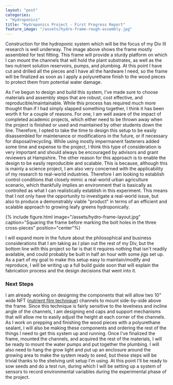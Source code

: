 ```yaml
---
layout: "post"
categories:
- "Hydroponics"
title: "Hydroponics Project - First Progress Report"
feature_image: "/assets/hydro-frame-rough-assembly.jpg"
---
```


Construction for the hydroponic system which will be the focus of my Div III research is well underway. The image above shows the frame mostly assembled for test fitting. This frame will provide a sturdy platform on which I can mount the channels that will hold the plant substrates, as well as the two nutrient solution reservoirs, pumps, and plumbing. At this point I have cut and drilled all the pieces and I have all the hardware I need, so the frame will be finalized as soon as I apply a polyurethane finish to the wood pieces to protect them from potential water damage.

As I've begun to design and build this system, I've made sure to choose materials and assembly steps that are robust, cost effective, and reproducible/maintainable. While this process has required much more thought than if I had simply slapped something together, I think it has been worth it for a couple of reasons. For one, I am well aware of the impact of completed academic projects, which either need to be thrown away when the project is finished or used and maintained by other students down the line. Therefore, I opted to take the time to design this setup to be easily disassembled for maintenance or modifications in the future, or if necessary for disposal/recycling. While using mostly impermanent fasteners added some time and expense to the project, I think this type of consideration is very important and should always be encouraged by advisors and grant reviewers at Hampshire. The other reason for this approach is to enable the design to be easily reproducible and scalable. This is because, although this is mainly a science project, I am also very concerned with the applicability of my research to real-world industries. Therefore I am looking to establish control conditions that closely mimic a real-world urban agriculture scenario, which thankfully implies an environment that is basically as controlled as what I can realistically establish in this experiment. This means that I not only have the opportunity to investigate a real-world issue, but also to produce a demonstrably viable "product" in terms of an efficient and scalable approach to growing leafy greens hydroponically.



 {% include figure.html image="/assets/hydro-frame-layout.jpg" caption="Squaring the frame before marking the bolt holes in the three cross-pieces" position="center"%}


I will expand more in the future about the philosophical and business considerations that I am taking as I plan out the rest of my Div, but the bottom line with this project so far is that it requires nothing that isn't readily available, and could probably be built in half an hour with some jigs set up. As a part of my goal to make this setup easy to maintain/modify and reproduce, I will be writing up a full build guide soon that will explain the fabrication process and the design decisions that went into it.

### Next Steps

I am already working on designing the components that will allow two 10" wide NFT ([nutrient film technique](https://en.wikipedia.org/wiki/Nutrient_film_technique)) channels to mount side-by-side above the frame. Since this technique is fairly sensitive to the levelness and incline angle of the channels, I am designing end caps and support mechanisms that will allow me to easily adjust the height at each corner of the channels. As I work on prepping and finishing the wood pieces with a polyurethane sealant, I will also be making these components and ordering the rest of the things I need to get this system up and running. Once I've finalized the frame, mounted the channels, and acquired the rest of the materials, I will be ready to mount the water pumps and put together the plumbing. I will also need to hang the grow light and put up an enclosure around the growing area to make the system ready to seed, but these steps will be trivial thanks to the shelving unit setup I'm using. At this point I'll be ready to sow seeds and do a test run, during which I will be setting up a system of sensors to record environmental variables during the experimental phase of the project.
